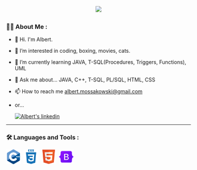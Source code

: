 <div id="header" align="center">
 <h1> <img src="https://media.giphy.com/media/QTfX9Ejfra3ZmNxh6B/giphy.gif" width="200"/></h1>
</div>

### :woman_technologist: About Me :
- 👋 Hi. I'm Albert.
- 👀 I’m interested in coding, boxing, movies, cats.
- 🌱 I’m currently learning JAVA, T-SQL(Procedures, Triggers, Functions), UML
- 💬 Ask me about... JAVA, C++, T-SQL, PL/SQL, HTML, CSS
- 📫 How to reach me albert.mossakowski@gmail.com
- or...

    
    <div id="badges">
        <a href="https://www.linkedin.com/in/albert-m-3a9111253/">
          <img src="https://media.giphy.com/media/v1.Y2lkPTc5MGI3NjExc2k5cHE3NWlvd3pqdXR2aXhodnlteGhiMGhnaXd1cTdmNzFieGNxbyZlcD12MV9pbnRlcm5hbF9naWZfYnlfaWQmY3Q9cw/HQTYdpx1yhxWpugAi2/giphy.gif" width="100" alt="Albert's linkedin"/>
        </a>
      </div>
    
---
   ### :hammer_and_wrench: Languages and Tools :
   <div>
  
 
  <img src="https://github.com/devicons/devicon/blob/master/icons/cplusplus/cplusplus-original.svg" title="CPLUSPLUS" alt="CPLUSPLUS" width="40" height="40"/>&nbsp;
  <img src="https://github.com/devicons/devicon/blob/master/icons/css3/css3-plain-wordmark.svg"  title="CSS3" alt="CSS" width="40" height="40"/>&nbsp;
  <img src="https://github.com/devicons/devicon/blob/master/icons/html5/html5-original.svg" title="HTML5" alt="HTML" width="40" height="40"/>&nbsp;
  <img src="https://github.com/devicons/devicon/blob/master/icons/bootstrap/bootstrap-original.svg" title="bootstrap" alt="bootstrap" width="40" height="40"/>&nbsp;
  
</div>
